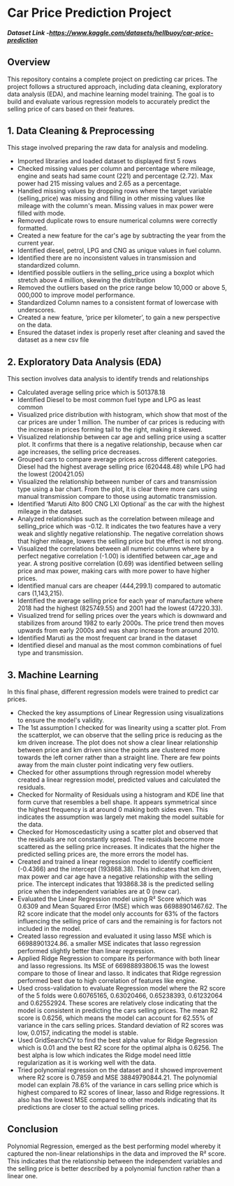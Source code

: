 # Car Price Prediction Project
##### Dataset Link -https://www.kaggle.com/datasets/hellbuoy/car-price-prediction
## Overview
This repository contains a complete project on predicting car prices. The project follows a structured approach, including data cleaning, exploratory data analysis (EDA), and machine learning model training. The goal is to build and evaluate various regression models to accurately predict the selling price of cars based on their features.
## 1. Data Cleaning & Preprocessing
This stage involved preparing the raw data for analysis and modeling.   
- Imported libraries and loaded dataset to displayed first 5 rows
- Checked missing values per column and percentage where mileage, engine and seats had same count (221) and percentage (2.72). Max power had 215 missing values and 2.65 as a percentage.
- Handled missing values by dropping rows where the target variable (selling_price) was missing and filling in other missing values like mileage with the column's mean. Missing values in max power were filled with mode.
- Removed duplicate rows to ensure numerical columns were correctly formatted.
- Created a new feature for the car's age by subtracting the year from the current year.
- Identified diesel, petrol, LPG and CNG as unique values in fuel column.
- Identified there are no inconsistent values in transmission and standardized column.
- Identified possible outliers in the selling_price using a boxplot which stretch above 4 million, skewing the distribution
- Removed the outliers based on the price range below 10,000 or above 5, 000,000 to improve model performance.
- Standardized Column names to a consistent format of lowercase with underscores.
- Created a new feature, ‘price per kilometer’, to gain a new perspective on the data.
- Ensured the dataset index is properly reset after cleaning and saved the dataset as a new csv file
## 2. Exploratory Data Analysis (EDA)
This section involves data analysis to identify trends and relationships
- Calculated average selling price which is 501378.18
- Identified Diesel to be most common fuel type and LPG as least common
- Visualized price distribution with histogram, which show that most of the car prices are under 1 million. The number of car prices is reducing with the increase in prices forming tail to the right, making it skewed.
- Visualized relationship between car age and selling price using a scatter plot. It confirms that there is a negative relationship, because when car age increases, the selling price decreases.
- Grouped cars to compare average prices across different categories. Diesel had the highest average selling price (620448.48) while LPG had the lowest (200421.05)
- Visualized the relationship between number of cars and transmission type using a bar chart. From the plot, it is clear there more cars using manual transmission compare to those using automatic transmission.
- Identified ‘Maruti Alto 800 CNG LXI Optional’ as the car with the highest mileage in the dataset.
- Analyzed relationships such as the correlation between mileage and selling_price which was -0.12. It indicates the two features have a very weak and slightly negative relationship. The negative correlation shows that higher mileage, lowers the selling price but the effect is not strong.
- Visualized the correlations between all numeric columns where by a perfect negative correlation (-1.00) is identified between car_age and year. A strong positive correlation (0.69) was identified between selling price and max power, making cars with more power to have higher prices. 
- Identified manual cars are cheaper (444,299.1) compared to automatic cars (1,143,215).
- Identified the average selling price for each year of manufacture where 2018 had the highest (825749.55) and 2001 had the lowest (47220.33).
- Visualized trend for selling prices over the years which is downward and stabilizes from around 1982 to early 2000s. The price trend then moves upwards from early 2000s and was sharp increase from around 2010.
- Identified Maruti as the most frequent car brand in the dataset
- Identified diesel and manual as the most common combinations of fuel type and transmission.
## 3. Machine Learning
In this final phase, different regression models were trained to predict car prices.
- Checked the key assumptions of Linear Regression using visualizations to ensure the model's validity. 
- The 1st assumption I checked for was linearity using a scatter plot. From the scatterplot, we can observe that the selling price is reducing as the km driven increase. The plot does not show a clear linear relationship between price and km driven since the points are clustered more towards the left corner rather than a straight line. There are few points away from the main cluster point indicating very few outliers.
- Checked for other assumptions through regression model whereby created a linear regression model, predicted values and calculated the residuals. 
- Checked for Normality of Residuals using a histogram and KDE line that form curve that resembles a bell shape. It appears symmetrical since the highest frequency is at around 0 making both sides even. This indicates the assumption was largely met making the model suitable for the data.
- Checked for Homoscedasticity using a scatter plot and observed that the residuals are not constantly spread. The residuals become more scattered as the selling price increases. It indicates that the higher the predicted selling prices are, the more errors the model has.
- Created and trained a linear regression model to identify coefficient (-0.4366) and the intercept (193868.38). This indicates that km driven, max power and car age have a negative relationship with the selling price. The intercept indicates that 193868.38 is the predicted selling price when the independent variables are at 0 (new car).
- Evaluated the Linear Regression model using R² Score which was 0.6309 and Mean Squared Error (MSE) which was 66988901467.62. The R2 score indicate that the model only accounts for 63% of the factors influencing the selling price of cars and the remaining is for factors not included in the model.
- Created lasso regression and evaluated it using lasso MSE which is 66988901324.86. a smaller MSE indicates that lasso regression performed slightly better than linear regression.
- Applied Ridge Regression to compare its performance with both linear and lasso regressions. Its MSE of 66988893806.15 was the lowest compare to those of linear and lasso. It indicates that Ridge regression performed best due to high correlation of features like engine.
- Used cross-validation to evaluate Regression model where the R2 score of the 5 folds were 0.60765165, 0.63020466, 0.65238393, 0.61232064 and 0.62552924. These scores are relatively close indicating that the model is consistent in predicting the cars selling prices. The mean R2 score is 0.6256, which means the model can account for 62.55% of variance in the cars selling prices. Standard deviation of R2 scores was low, 0.0157, indicating the model is stable.
- Used GridSearchCV to find the best alpha value for Ridge Regression which is 0.01 and the best R2 score for the optimal alpha is 0.6256. The best alpha is low which indicates the Ridge model need little regularization as it is working well with the data.
- Tried polynomial regression on the dataset and it showed improvement where R2 score is 0.7859 and MSE 38849790844.21. The polynomial model can explain 78.6% of the variance in cars selling price which is highest compared to R2 scores of linear, lasso and Ridge regressions. It also has the lowest MSE compared to other models indicating that its predictions are closer to the actual selling prices.
## Conclusion
Polynomial Regression, emerged as the best performing model whereby it captured the non-linear relationships in the data and improved the R² score. This indicates that the relationship between the independent variables and the selling price is better described by a polynomial function rather than a linear one.
